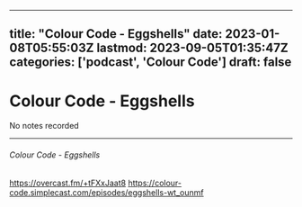 
---
title: "Colour Code - Eggshells"
date: 2023-01-08T05:55:03Z
lastmod: 2023-09-05T01:35:47Z
categories: ['podcast', 'Colour Code']
draft: false
---


# Colour Code - Eggshells

No notes recorded

- - -
###### Colour Code - Eggshells

https://overcast.fm/+tFXxJaat8
https://colour-code.simplecast.com/episodes/eggshells-wt_ounmf

<!-- #public #podcast #Colour Code# -->

<!-- {BearID:87AF1E82-EEF8-482D-9E71-9597D429799D-28016-00002D9802294CB7} -->
